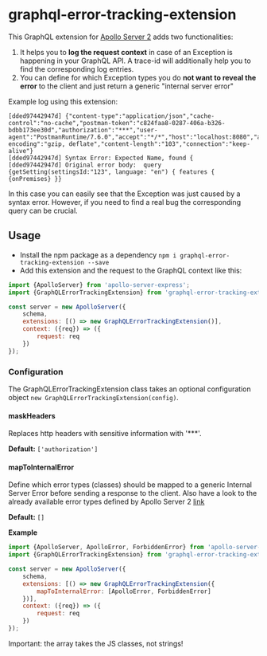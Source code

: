 graphql-error-tracking-extension
================================

This GraphQL extension for [Apollo Server 2](https://github.com/apollographql/apollo-server) adds two functionalities:
 
1. It helps you to **log the request context** in case of an Exception is happening in your GraphQL API. A trace-id will 
additionally help you to find the corresponding log entries.
1. You can define for which Exception types you do **not want to reveal the error** to the client and just return a
generic "internal server error"

Example log using this extension:

```
[dded97442947d] {"content-type":"application/json","cache-control":"no-cache","postman-token":"c824faa8-0287-406a-b326-bdbb173ee30d","authorization":"***","user-agent":"PostmanRuntime/7.6.0","accept":"*/*","host":"localhost:8080","accept-encoding":"gzip, deflate","content-length":"103","connection":"keep-alive"}
[dded97442947d] Syntax Error: Expected Name, found {
[dded97442947d] Original error body:  query {getSetting(settingsId:"123", language: "en") { features { {onPremises} }}
```

In this case you can easily see that the Exception was just caused by a syntax error. However, if you need to find
a real bug the corresponding query can be crucial.

## Usage

* Install the npm package as a dependency `npm i graphql-error-tracking-extension --save`
* Add this extension and the request to the GraphQL context like this:

```js
import {ApolloServer} from 'apollo-server-express';
import {GraphQLErrorTrackingExtension} from 'graphql-error-tracking-extension';

const server = new ApolloServer({
    schema,
    extensions: [() => new GraphQLErrorTrackingExtension()],
    context: ({req}) => ({
        request: req
    })
});
```

### Configuration

The GraphQLErrorTrackingExtension class takes an optional 
configuration object `new GraphQLErrorTrackingExtension(config)`.

#### maskHeaders

Replaces http headers with sensitive information with '***'.

**Default:** `['authorization']`

#### mapToInternalError

Define which error types (classes) should be mapped to a generic Internal Server Error before sending a response
to the client. Also have a look to the already available error types defined by Apollo Server 2 [link](https://www.apollographql.com/docs/apollo-server/features/errors.html) 

**Default:** `[]`

**Example** 

```js
import {ApolloServer, ApolloError, ForbiddenError} from 'apollo-server-express';
import {GraphQLErrorTrackingExtension} from 'graphql-error-tracking-extension';

const server = new ApolloServer({
    schema,
    extensions: [() => new GraphQLErrorTrackingExtension({
        mapToInternalError: [ApolloError, ForbiddenError]
    })],
    context: ({req}) => ({
        request: req
    })
});
```

Important: the array takes the JS classes, not strings!
